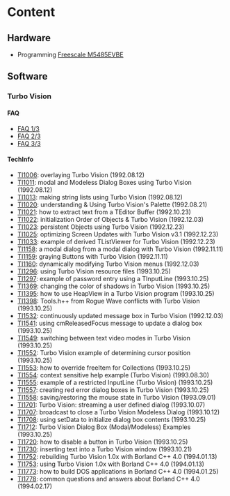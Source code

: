 # Content

## Hardware

  * Programming [Freescale M5485EVBE](M5485EVBE/readme.md)

## Software

### Turbo Vision

#### FAQ
  * [FAQ 1/3](TV/faq1.md)
  * [FAQ 2/3](TV/faq2.md)
  * [FAQ 3/3](TV/faq3.md)

#### TechInfo
  * [TI1006](TV/TI1006.md): overlaying Turbo Vision (1992.08.12)
  * [TI1011](TV/TI1011.md): modal and Modeless Dialog Boxes using Turbo Vision (1992.08.12)
  * [TI1013](TV/TI1013.md): making string lists using Turbo Vision (1992.08.12)
  * [TI1020](TV/TI1020.md): understanding & Using Turbo Vision's Palette (1992.08.21)
  * [TI1021](TV/TI1021.md): how to extract text from a TEditor Buffer (1992.10.23)
  * [TI1022](TV/TI1022.md): initialization Order of Objects & Turbo Vision (1992.12.03)
  * [TI1023](TV/TI1023.md): persistent Objects using Turbo Vision (1992.12.23)
  * [TI1025](TV/TI1025.md): optimizing Screen Updates with Turbo Vision v3.1 (1992.12.23)
  * [TI1033](TV/TI1033.md): example of derived TListViewer for Turbo Vision (1992.12.23)
  * [TI1158](TV/TI1158.md): a modal dialog from a modal dialog with Turbo Vision (1992.11.11)
  * [TI1159](TV/TI1159.md): graying Buttons with Turbo Vision (1992.11.11)
  * [TI1160](TV/TI1160.md): dynamically modifying Turbo Vision menus (1992.12.03)
  * [TI1296](TV/TI1296.md): using Turbo Vision resource files (1993.10.25)
  * [TI1297](TV/TI1297.md): example of password entry using a TInputLine (1993.10.25)
  * [TI1369](TV/TI1369.md): changing the color of shadows in Turbo Vision (1993.10.25)
  * [TI1395](TV/TI1395.md): how to use HeapView in a Turbo Vision program (1993.10.25)
  * [TI1398](TV/TI1398.md): Tools.h++ from Rogue Wave conflicts with Turbo Vision (1993.10.25)
  * [TI1532](TV/TI1532.md): continuously updated message box in Turbo Vision (1992.12.03)
  * [TI1541](TV/TI1541.md): using cmReleasedFocus message to update a dialog box (1993.10.25)
  * [TI1549](TV/TI1549.md): switching between text video modes in Turbo Vision (1993.10.25)
  * [TI1552](TV/TI1552.md): Turbo Vision example of determining cursor position (1993.10.25)
  * [TI1553](TV/TI1553.md): how to override freeItem for Collections (1993.10.25)
  * [TI1554](TV/TI1554.md): context sensitive help example (Turbo Vision) (1993.08.30)
  * [TI1555](TV/TI1555.md): example of a restricted InputLine (Turbo Vision) (1993.10.25)
  * [TI1557](TV/TI1557.md): creating red error dialog boxes in Turbo Vision (1993.10.25)
  * [TI1558](TV/TI1558.md): saving/restoring the mouse state in Turbo Vision (1993.09.01)
  * [TI1701](TV/TI1701.md): Turbo Vision: streaming a user defined dialog (1993.10.07)
  * [TI1707](TV/TI1707.md): broadcast to close a Turbo Vision Modeless Dialog (1993.10.12)
  * [TI1708](TV/TI1708.md): using setData to initialize dialog box contents (1993.10.25)
  * [TI1712](TV/TI1712.md): Turbo Vision Dialog Box (Modal/Modeless) Examples (1993.10.25)
  * [TI1720](TV/TI1720.md): how to disable a button in Turbo Vision (1993.10.25)
  * [TI1730](TV/TI1730.md): inserting text into a Turbo Vision window (1993.10.21)
  * [TI1752](TV/TI1752.md): rebuilding Turbo Vision 1.0x with Borland C++ 4.0 (1994.01.13)
  * [TI1753](TV/TI1753.md): using Turbo Vision 1.0x with Borland C++ 4.0 (1994.01.13)
  * [TI1773](TV/TI1773.md): how to build DOS applications in Borland C++ 4.0 (1994.01.25)
  * [TI1778](TV/TI1778.md): common questions and answers about Borland C++ 4.0 (1994.02.17)
